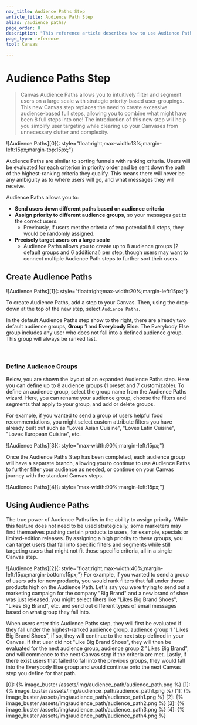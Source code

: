```yaml
---
nav_title: Audience Paths Step
article_title: Audience Path Step
alias: /audience_paths/
page_order: 0
description: "This reference article describes how to use Audience Paths in your Canvas to intuitively filter and segment users on a large scale with strategic priority-based user-groupings."
page_type: reference
tool: Canvas

---
```


# Audience Paths Step

> Canvas Audience Paths allows you to intuitively filter and segment users on a large scale with strategic priority-based user-groupings. This new Canvas step replaces the need to create excessive audience-based full steps, allowing you to combine what might have been 8 full steps into one! The introduction of this new step will help you simplify user targeting while clearing up your Canvases from unnecessary clutter and complexity. 

![Audience Paths][0]{: style="float:right;max-width:13%;margin-left:15px;margin-top:15px;"}

Audience Paths are similar to sorting funnels with ranking criteria. Users will be evaluated for each criterion in priority order and be sent down the path of the highest-ranking criteria they qualify. This means there will never be any ambiguity as to where users will go, and what messages they will receive. 

Audience Paths allows you to:
- __Send users down different paths based on audience criteria__
- __Assign priority to different audience groups__, so your messages get to the correct users. 
  - Previously, if users met the criteria of two potential full steps, they would be randomly assigned. 
- __Precisely target users on a large scale__
  - Audience Paths allows you to create up to 8 audience groups (2 default groups and 6 additional) per step, though users may want to connect multiple Audience Path steps to further sort their users. 

## Create Audience Paths
![Audience Paths][1]{: style="float:right;max-width:20%;margin-left:15px;"}

To create Audience Paths, add a step to your Canvas. Then, using the drop-down at the top of the new step, select `Audience Paths`.

In the default Audience Paths step show to the right, there are already two default audience groups, __Group 1__ and __Everybody Else__. The Everybody Else group includes any user who does not fall into a defined audience group. This group will always be ranked last.
<br><br><br>

### Define Audience Groups

Below, you are shown the layout of an expanded Audience Paths step. Here you can define up to 8 audience groups (1 preset and 7 customizable). To define an audience group, select the group name from the Audience Paths wizard. Here, you can rename your audience group, choose the filters and segments that apply to your group, and add or delete groups.

For example, if you wanted to send a group of users helpful food recommendations, you might select custom attribute filters you have already built out such as "Loves Asian Cuisine", "Loves Latin Cuisine", "Loves European Cuisine", etc. 

![Audience Paths][3]{: style="max-width:90%;margin-left:15px;"}

Once the Audience Paths Step has been completed, each audience group will have a separate branch, allowing you to continue to use Audience Paths to further filter your audience as needed, or continue on your Canvas journey with the standard Canvas steps. 

![Audience Paths][4]{: style="max-width:90%;margin-left:15px;"}

## Using Audience Paths

The true power of Audience Paths lies in the ability to assign priority. While this feature does not need to be used strategically, some marketers may find themselves pushing certain products to users, for example, specials or limited-edition releases. By assigning a high priority to these groups, you can target users that fall into specific filters and segments while still targeting users that might not fit those specific criteria, all in a single Canvas step.

![Audience Paths][2]{: style="float:right;max-width:40%;margin-left:15px;margin-bottom:15px;"}
For example, if you wanted to send a group of users ads for new products, you would rank filters that fall under those products high on the Audience Path. Let's say you were trying to send out a marketing campaign for the company "Big Brand" and a new brand of shoe was just released, you might select filters like "Likes Big Brand Shoes", "Likes Big Brand", etc. and send out different types of email messages based on what group they fall into. 

When users enter this Audience Paths step, they will first be evaluated if they fall under the highest-ranked audience group, audience group 1 "Likes Big Brand Shoes", if so, they will continue to the next step defined in your Canvas. If that user did not "Like Big Brand Shoes", they will then be evaluated for the next audience group, audience group 2 "Likes Big Brand", and will commence to the next Canvas step if the criteria are met. Lastly, if there exist users that failed to fall into the previous groups, they would fall into the Everybody Else group and would continue onto the next Canvas step you define for that path. 

[0]: {% image_buster /assets/img/audience_path/audience_path.png %}
[1]: {% image_buster /assets/img/audience_path/audience_path1.png %}
[1]: {% image_buster /assets/img/audience_path/audience_path1.png %}
[2]: {% image_buster /assets/img/audience_path/audience_path2.png %}
[3]: {% image_buster /assets/img/audience_path/audience_path3.png %}
[4]: {% image_buster /assets/img/audience_path/audience_path4.png %}
